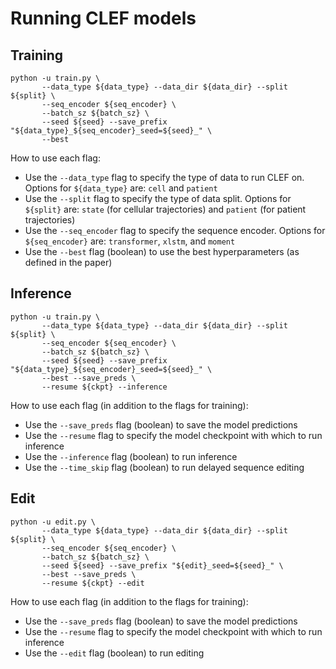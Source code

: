 # Running CLEF models


## Training

```
python -u train.py \
       --data_type ${data_type} --data_dir ${data_dir} --split ${split} \
       --seq_encoder ${seq_encoder} \
       --batch_sz ${batch_sz} \
       --seed ${seed} --save_prefix "${data_type}_${seq_encoder}_seed=${seed}_" \
       --best
```

How to use each flag:
- Use the `--data_type` flag to specify the type of data to run CLEF on. Options for `${data_type}` are: `cell` and `patient`
- Use the `--split` flag to specify the type of data split. Options for `${split}` are: `state` (for cellular trajectories) and `patient` (for patient trajectories)
- Use the `--seq_encoder` flag to specify the sequence encoder. Options for `${seq_encoder}` are: `transformer`, `xlstm`, and `moment`
- Use the `--best` flag (boolean) to use the best hyperparameters (as defined in the paper)


## Inference

```
python -u train.py \
       --data_type ${data_type} --data_dir ${data_dir} --split ${split} \
       --seq_encoder ${seq_encoder} \
       --batch_sz ${batch_sz} \
       --seed ${seed} --save_prefix "${data_type}_${seq_encoder}_seed=${seed}_" \
       --best --save_preds \
       --resume ${ckpt} --inference
```

How to use each flag (in addition to the flags for training):
- Use the `--save_preds` flag (boolean) to save the model predictions
- Use the `--resume` flag to specify the model checkpoint with which to run inference
- Use the `--inference` flag (boolean) to run inference
- Use the `--time_skip` flag (boolean) to run delayed sequence editing


## Edit

```
python -u edit.py \
       --data_type ${data_type} --data_dir ${data_dir} --split ${split} \
       --seq_encoder ${seq_encoder} \
       --batch_sz ${batch_sz} \
       --seed ${seed} --save_prefix "${edit}_seed=${seed}_" \
       --best --save_preds \
       --resume ${ckpt} --edit
```
How to use each flag (in addition to the flags for training):
- Use the `--save_preds` flag (boolean) to save the model predictions
- Use the `--resume` flag to specify the model checkpoint with which to run inference
- Use the `--edit` flag (boolean) to run editing